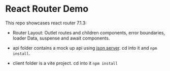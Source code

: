 # React Router Demo

This repo showcases react router 7.1.3:

- Router Layout: Outlet routes and children components, error boundaries, loader Data, suspense and await components.

- api folder contains a mock up api using [json server](https://www.npmjs.com/package/json-server). cd into it and `npm install`.

- client folder is a vite project. cd into it `npm install`
